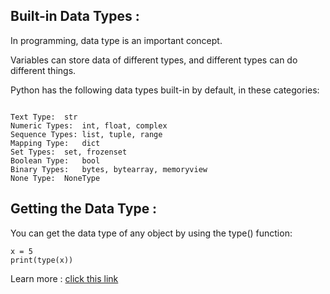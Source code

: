 ## Built-in Data Types : 

In programming, data type is an important concept.

Variables can store data of different types, and different types can do different things.

Python has the following data types built-in by default, in these categories:

```

Text Type:	str
Numeric Types:	int, float, complex
Sequence Types:	list, tuple, range
Mapping Type:	dict
Set Types:	set, frozenset
Boolean Type:	bool
Binary Types:	bytes, bytearray, memoryview
None Type:	NoneType

```


## Getting the Data Type : 

You can get the data type of any object by using the type() function:

```
x = 5
print(type(x))

```

Learn more : <a href="https://www.w3schools.com/python/python_datatypes.asp">click this link</a>